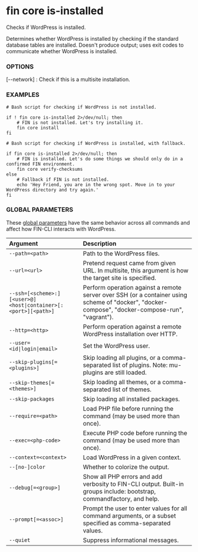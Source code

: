 # fin core is-installed

Checks if WordPress is installed.

Determines whether WordPress is installed by checking if the standard database tables are installed. Doesn't produce output; uses exit codes to communicate whether WordPress is installed.

### OPTIONS

[\--network]
: Check if this is a multisite installation.

### EXAMPLES

    # Bash script for checking if WordPress is not installed.

    if ! fin core is-installed 2>/dev/null; then
        # FIN is not installed. Let's try installing it.
        fin core install
    fi

    # Bash script for checking if WordPress is installed, with fallback.

    if fin core is-installed 2>/dev/null; then
        # FIN is installed. Let's do some things we should only do in a confirmed FIN environment.
        fin core verify-checksums
    else
        # Fallback if FIN is not installed.
        echo 'Hey Friend, you are in the wrong spot. Move in to your WordPress directory and try again.'
    fi

### GLOBAL PARAMETERS

These [global parameters](https://make.wordpress.org/cli/handbook/config/) have the same behavior across all commands and affect how FIN-CLI interacts with WordPress.

| **Argument**    | **Description**              |
|:----------------|:-----------------------------|
| `--path=<path>` | Path to the WordPress files. |
| `--url=<url>` | Pretend request came from given URL. In multisite, this argument is how the target site is specified. |
| `--ssh=[<scheme>:][<user>@]<host\|container>[:<port>][<path>]` | Perform operation against a remote server over SSH (or a container using scheme of "docker", "docker-compose", "docker-compose-run", "vagrant"). |
| `--http=<http>` | Perform operation against a remote WordPress installation over HTTP. |
| `--user=<id\|login\|email>` | Set the WordPress user. |
| `--skip-plugins[=<plugins>]` | Skip loading all plugins, or a comma-separated list of plugins. Note: mu-plugins are still loaded. |
| `--skip-themes[=<themes>]` | Skip loading all themes, or a comma-separated list of themes. |
| `--skip-packages` | Skip loading all installed packages. |
| `--require=<path>` | Load PHP file before running the command (may be used more than once). |
| `--exec=<php-code>` | Execute PHP code before running the command (may be used more than once). |
| `--context=<context>` | Load WordPress in a given context. |
| `--[no-]color` | Whether to colorize the output. |
| `--debug[=<group>]` | Show all PHP errors and add verbosity to FIN-CLI output. Built-in groups include: bootstrap, commandfactory, and help. |
| `--prompt[=<assoc>]` | Prompt the user to enter values for all command arguments, or a subset specified as comma-separated values. |
| `--quiet` | Suppress informational messages. |
